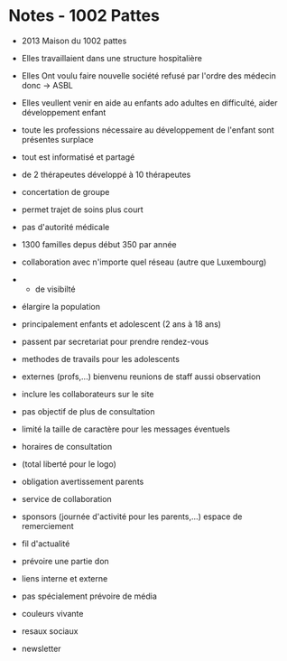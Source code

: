 # Notes - 1002 Pattes


 - 2013 Maison du 1002 pattes
 - Elles travaillaient dans une structure hospitalière
 - Elles Ont voulu faire nouvelle société refusé par l'ordre des médecin donc -> ASBL
- Elles veullent venir en aide au enfants ado adultes en difficulté, aider développement enfant
- toute les professions nécessaire au développement de l'enfant sont présentes surplace
- tout est informatisé et partagé
- de 2 thérapeutes développé à 10 thérapeutes 
- concertation de groupe
- permet trajet de soins plus court
- pas d'autorité médicale
- 1300 familles depus début 350 par année
- collaboration avec n'importe quel réseau (autre que Luxembourg)
- + de visibilté
- élargire la population
- principalement enfants et adolescent (2 ans à 18 ans)
- passent par secretariat pour prendre rendez-vous
- methodes de travails pour les adolescents

- externes (profs,...) bienvenu reunions de staff aussi observation

- inclure les collaborateurs sur le site
- pas objectif de plus de consultation
- limité la taille de caractère pour les messages éventuels
- horaires de consultation

- (total liberté pour le logo)

- obligation avertissement parents

- service de collaboration

- sponsors (journée d'activité pour les parents,...) espace de remerciement

- fil d'actualité

- prévoire une partie don

- liens interne et externe

- pas spécialement prévoire de média

- couleurs vivante

- resaux sociaux

- newsletter